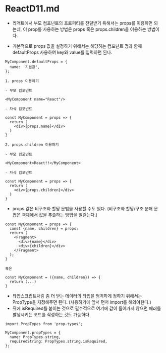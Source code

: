 # ReactD11.md
- 리액트에서 부모 컴포넌트의 프로퍼티를 전달받기 위해서는 props를 이용하면 되는데, 이 prop를 사용하는 방법은 props 혹은 props.children을 이용하는 방법이다.

- 기본적으로 props 값을 설정하기 위해서는 해당하는 컴포넌트 명과 함께 defaultProps 사용하여 key와 value를 입력하면 된다.
```
MyComponent.defaultProps = {
  name: '기본값',
};
```

```
1. props 이용하기

- 부모 컴포넌트

<MyComponent name="React"/>

- 자식 컴포넌트

const MyComponent = props => {
  return (
    <div>{props.name}</div>
  )
}
```
```
2. props.children 이용하기

- 부모 컴포넌트

<MyComponent>React!!</MyComponent>

- 자식 컴포넌트

const MyComponent = props => {
  return (
    <div>{props.children}</div>
  )
}
```

- props 값은 비구조화 할당 문법을 사용할 수도 있다.
(비구조화 할당/구조 분해 문법은 객체에서 값을 추출하는 방법을 일컫는다.)

```
const MyComponent = props => {
  const {name, children} = props;
  return (
    <Fragment>
      <div>{name}</div>
      <div>{children}</div>
    </Fragment>
  );
}

혹은

const MyComponent = ({name, children}) => {
  return (...)
}
```

- 타입스크립트처럼 좀 더 받는 데이터의 타입을 엄격하게 정하기 위해서는 PropType을 지정해주면 된다. (사용하기에 앞서 먼저 import를 해와야한다.)
- 뒤에 isRequired를 붙이는 것으로 필수적으로 여기에 값이 들어가지 않으면 에러를 발생시키는 코드를 작성하는 것도 가능하다.

```
import PropTypes from 'prop-types';

MyComponent.propTypes = {
  name: PropTypes.string,
  requiredString: PropTypes.string.isRequired,
};

```